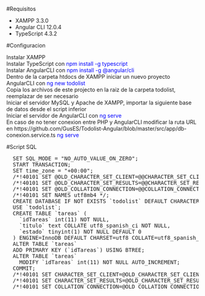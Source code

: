 #Requisitos
<ul>
  <li> XAMPP 3.3.0 </li>
  <li> Angular CLI 12.0.4 </li>
  <li> TypeScript 4.3.2 </li>
</ul>

#Configuracion
<p>
  Instalar XAMPP<br>
  Instalar TypeScript con <font color=blue>npm install -g typescript</font><br>
  Instalar AngularCLI con <font color=blue>npm install -g @angular/cli</font><br>
  Dentro de la carpeta htdocs de XAMPP iniciar un nuevo proyecto
  AngularCLI con <font color=blue>ng new todolist</font><br>
  Copia los archivos de este projecto en la raiz de la carpeta todolist, reemplazar de ser necesario<br>
  Iniciar el servidor MySQL y Apache de XAMPP, importar la siguiente base de datos desde el script inferior<br>
  Iniciar el servidor de AngularCLI con <font color=blue>ng serve</font><br>
  En caso de no tener conexion entre PHP y AngularCLI modificar la ruta URL en https://github.com/GusES/Todolist-Angular/blob/master/src/app/db-conexion.service.ts <font color=blue>ng serve</font><br>
</p>

#Script SQL
<pre>
  SET SQL_MODE = "NO_AUTO_VALUE_ON_ZERO";
  START TRANSACTION;
  SET time_zone = "+00:00";            
  /*!40101 SET @OLD_CHARACTER_SET_CLIENT=@@CHARACTER_SET_CLIENT */;
  /*!40101 SET @OLD_CHARACTER_SET_RESULTS=@@CHARACTER_SET_RESULTS */;
  /*!40101 SET @OLD_COLLATION_CONNECTION=@@COLLATION_CONNECTION */;
  /*!40101 SET NAMES utf8mb4 */;            
  CREATE DATABASE IF NOT EXISTS `todolist` DEFAULT CHARACTER SET utf8 COLLATE utf8_spanish_ci;
  USE `todolist`;            
  CREATE TABLE `tareas` (
    `idTareas` int(11) NOT NULL,
    `titulo` text COLLATE utf8_spanish_ci NOT NULL,
    `estado` tinyint(1) NOT NULL DEFAULT 0
  ) ENGINE=InnoDB DEFAULT CHARSET=utf8 COLLATE=utf8_spanish_ci;      
  ALTER TABLE `tareas`
  ADD PRIMARY KEY (`idTareas`) USING BTREE;            
  ALTER TABLE `tareas`
    MODIFY `idTareas` int(11) NOT NULL AUTO_INCREMENT;
  COMMIT;
  /*!40101 SET CHARACTER_SET_CLIENT=@OLD_CHARACTER_SET_CLIENT */;
  /*!40101 SET CHARACTER_SET_RESULTS=@OLD_CHARACTER_SET_RESULTS */;
  /*!40101 SET COLLATION_CONNECTION=@OLD_COLLATION_CONNECTION */;
</pre>
